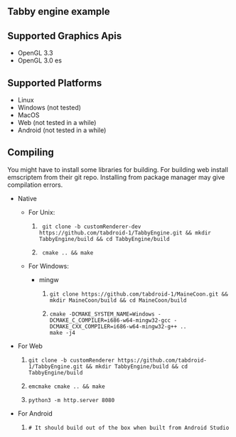 Tabby engine example
--------------------

Supported Graphics Apis
-----------------------
- OpenGL 3.3
- OpenGL 3.0 es

Supported Platforms
-------------------
- Linux
- Windows (not tested)
- MacOS
- Web (not tested in a while)
- Android (not tested in a while)

Compiling
---------

You might have to install some libraries for building.
For building web install emscriptem from their git repo. Installing from package manager may give compilation errors.

- Native
  - For Unix:  

    1. ```shell
        git clone -b customRenderer-dev https://github.com/tabdroid-1/TabbyEngine.git && mkdir TabbyEngine/build && cd TabbyEngine/build
        ```

    2. ```shell
        cmake .. && make
        ```
    
  - For Windows:  
    - mingw 
     
      1. ```shell
         git clone https://github.com/tabdroid-1/MaineCoon.git && mkdir MaineCoon/build && cd MaineCoon/build
          ```
      2. ```shell
         cmake -DCMAKE_SYSTEM_NAME=Windows -DCMAKE_C_COMPILER=i686-w64-mingw32-gcc -DCMAKE_CXX_COMPILER=i686-w64-mingw32-g++ ..
         make -j4
          ```

- For Web 

  1. ```shell
     git clone -b customRenderer https://github.com/tabdroid-1/TabbyEngine.git && mkdir TabbyEngine/build && cd TabbyEngine/build
     ```

  2. ```shell
     emcmake cmake .. && make
     ```

  3. ```shell
     python3 -m http.server 8080
     ```
     
- For Android 

  1. ```shell
     # It should build out of the box when built from Android Studio
     ```
